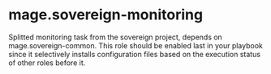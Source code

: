 # mage.sovereign-monitoring

Splitted monitoring task from the sovereign project, depends on mage.sovereign-common. This role should be enabled last in your playbook since it selectively installs configuration files
based on the execution status of other roles before it.
